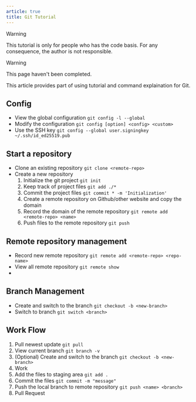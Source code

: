 ```yaml
---
article: true
title: Git Tutorial
--- 
```


> [!warning]
> This tutorial is only for people who has the code basis.
> For any consequence, the author is not responsible.

> [!warning]
> This page haven't been completed.

This article provides part of using tutorial and command explaination for Git.

<!-- more -->

## Config
- View the global configuration `git config -l --global`
- Modify the configuration `git config [option] <config> <custom>`
- Use the SSH key `git config --global user.signingkey ~/.ssh/id_ed25519.pub`

## Start a repository
- Clone an existing repository `git clone <remote-repo>`
- Create a new repository
    1. Initialize the git project `git init`
    2. Keep track of project files `git add ./*`
    3. Commit the project files `git commit * -m 'Initialization'`
    4. Create a remote repository on Github/other website and copy the domain
    5. Record the domain of the remote repository `git remote add <remote-repo> <name>`
    6. Push files to the remote repository `git push`


## Remote repository management
- Record new remote repository `git remote add <remote-repo> <repo-name>`
- View all remote repository `git remote show`
- 


## Branch Management
- Create and switch to the branch `git checkout -b <new-branch>`
- Switch to branch `git switch <branch>`


## Work Flow
1. Pull newest update `git pull`
2. View current branch `git branch -v`
3. (Optional) Create and switch to the branch `git checkout -b <new-branch>`
5. Work
6. Add the files to staging area `git add .`
7. Commit the files `git commit -m "message"`
8. Push the local branch to remote repository `git push <name> <branch>`
9. Pull Request